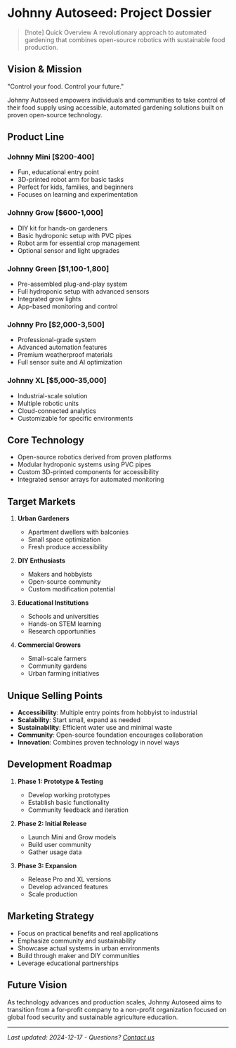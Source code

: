 # Johnny Autoseed: Project Dossier
>[!note] Quick Overview
>A revolutionary approach to automated gardening that combines open-source robotics with sustainable food production.

## Vision & Mission
"Control your food. Control your future."

Johnny Autoseed empowers individuals and communities to take control of their food supply using accessible, automated gardening solutions built on proven open-source technology.

## Product Line

### Johnny Mini [$200-400]
- Fun, educational entry point
- 3D-printed robot arm for basic tasks
- Perfect for kids, families, and beginners
- Focuses on learning and experimentation

### Johnny Grow [$600-1,000]
- DIY kit for hands-on gardeners
- Basic hydroponic setup with PVC pipes
- Robot arm for essential crop management
- Optional sensor and light upgrades

### Johnny Green [$1,100-1,800]
- Pre-assembled plug-and-play system
- Full hydroponic setup with advanced sensors
- Integrated grow lights
- App-based monitoring and control

### Johnny Pro [$2,000-3,500]
- Professional-grade system
- Advanced automation features
- Premium weatherproof materials
- Full sensor suite and AI optimization

### Johnny XL [$5,000-35,000]
- Industrial-scale solution
- Multiple robotic units
- Cloud-connected analytics
- Customizable for specific environments

## Core Technology
- Open-source robotics derived from proven platforms
- Modular hydroponic systems using PVC pipes
- Custom 3D-printed components for accessibility
- Integrated sensor arrays for automated monitoring

## Target Markets
1. **Urban Gardeners**
   - Apartment dwellers with balconies
   - Small space optimization
   - Fresh produce accessibility

2. **DIY Enthusiasts**
   - Makers and hobbyists
   - Open-source community
   - Custom modification potential

3. **Educational Institutions**
   - Schools and universities
   - Hands-on STEM learning
   - Research opportunities

4. **Commercial Growers**
   - Small-scale farmers
   - Community gardens
   - Urban farming initiatives

## Unique Selling Points
- **Accessibility**: Multiple entry points from hobbyist to industrial
- **Scalability**: Start small, expand as needed
- **Sustainability**: Efficient water use and minimal waste
- **Community**: Open-source foundation encourages collaboration
- **Innovation**: Combines proven technology in novel ways

## Development Roadmap
1. **Phase 1: Prototype & Testing**
   - Develop working prototypes
   - Establish basic functionality
   - Community feedback and iteration

2. **Phase 2: Initial Release**
   - Launch Mini and Grow models
   - Build user community
   - Gather usage data

3. **Phase 3: Expansion**
   - Release Pro and XL versions
   - Develop advanced features
   - Scale production

## Marketing Strategy
- Focus on practical benefits and real applications
- Emphasize community and sustainability
- Showcase actual systems in urban environments
- Build through maker and DIY communities
- Leverage educational partnerships

## Future Vision
As technology advances and production scales, Johnny Autoseed aims to transition from a for-profit company to a non-profit organization focused on global food security and sustainable agriculture education.

---
*Last updated: 2024-12-17 - Questions? [Contact us](https://johnnyautoseed.com/contact)*